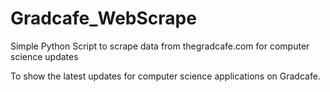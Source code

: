 # Gradcafe_WebScrape
Simple Python Script to scrape data from thegradcafe.com for computer science updates

To show the latest updates for computer science applications on Gradcafe.
